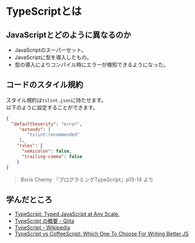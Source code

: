 # TypeScriptとは
## JavaScriptとどのように異なるのか
- JavaScriptのスーパーセット。
- JavaScriptに型を導入したもの。
- 型の導入によりコンパイル時にエラーが検知できるようになった。

## コードのスタイル規約
スタイル規約は`tslint.json`に持たせます。  
以下のように設定することができます。
```json
{
  "defaultSeverity": "error",
     "extends": [
        "tslint:recommended"
     ],
    "rules": {
      "semicolon": false,
      "trailing-comma": false
    }
}
```
> Boris Cherny 『プログラミングTypeScript』p13-14 より

## 学んだところ
- [TypeScript: Typed JavaScript at Any Scale.](https://www.typescriptlang.org/)
- [TypeScript の概要 - Qiita](https://qiita.com/EBIHARA_kenji/items/4de2a1ee6e2a541246f6)
- [TypeScript - Wikipedia](https://ja.wikipedia.org/wiki/TypeScript)
- [TypeScript vs CoffeeScript: Which One To Choose For Writing Better JS](https://analyticsindiamag.com/typescript-vs-coffeescript-which-one-to-choose-for-writing-better-javascript/)

